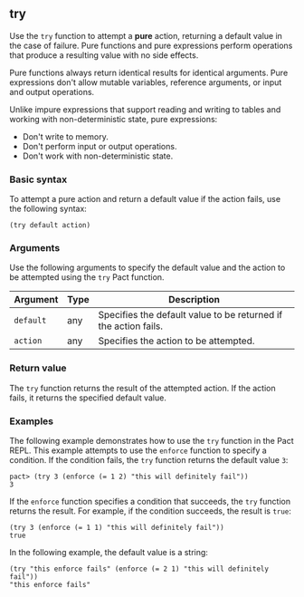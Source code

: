 ## try

Use the `try` function to attempt a **pure** action, returning a default value in the case of failure. 
Pure functions and pure expressions perform operations that produce a resulting value with no side effects. 

Pure functions always return identical results for identical arguments.
Pure expressions don't allow mutable variables, reference arguments, or input and output operations.

Unlike impure expressions that support reading and writing to tables and working with non-deterministic state, pure expressions:

- Don't write to memory.
- Don't perform input or output operations.
- Don't work with non-deterministic state. 

### Basic syntax

To attempt a pure action and return a default value if the action fails, use the following syntax:

```pact
(try default action)
```

### Arguments

Use the following arguments to specify the default value and the action to be attempted using the `try` Pact function.

| Argument | Type | Description |
| --- | --- | --- |
| `default` | any | Specifies the default value to be returned if the action fails. |
| `action` | any | Specifies the action to be attempted. |

### Return value

The `try` function returns the result of the attempted action. 
If the action fails, it returns the specified default value.

### Examples

The following example demonstrates how to use the `try` function in the Pact REPL. 
This example attempts to use the `enforce` function to specify a condition.
If the condition fails, the `try` function returns the default value `3`:

```pact
pact> (try 3 (enforce (= 1 2) "this will definitely fail"))
3
```

If the `enforce` function specifies a condition that succeeds, the `try` function returns the result.
For example, if the condition succeeds, the result is `true`:

```pact
(try 3 (enforce (= 1 1) "this will definitely fail"))
true
```

In the following example, the default value is a string:

```pact
(try "this enforce fails" (enforce (= 2 1) "this will definitely fail"))
"this enforce fails"
```